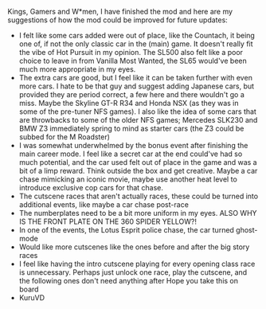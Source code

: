 Kings, Gamers and W*men, I have finished the mod and here are my suggestions of how the mod could be improved for future updates:
- I felt like some cars added were out of place, like the Countach, it being one of, if not the only classic car in the (main) game. It doesn't really fit the vibe of Hot Pursuit in my opinion. The SL500 also felt like a poor choice to leave in from Vanilla Most Wanted, the SL65 would've been much more appropriate in my eyes.
- The extra cars are good, but I feel like it can be taken further with even more cars. I hate to be that guy and suggest adding Japanese cars, but provided they are period correct, a few here and there wouldn't go a miss. Maybe the Skyline GT-R R34 and Honda NSX (as they was in some of the pre-tuner NFS games). I also like the idea of some cars that are throwbacks to some of the older NFS games; Mercedes SLK230 and BMW Z3 immediately spring to mind as starter cars (the Z3 could be subbed for the M Roadster)
- I was somewhat underwhelmed by the bonus event after finishing the main career mode. I feel like a secret car at the end could've had so much potential, and the car used felt out of place in the game and was a bit of a limp reward. Think outside the box and get creative. Maybe a car chase mimicking an iconic movie, maybe use another heat level to introduce exclusive cop cars for that chase.
- The cutscene races that aren't actually races, these could be turned into additional events, like maybe a car chase post-race
- The numberplates need to be a bit more uniform in my eyes. ALSO WHY IS THE FRONT PLATE ON THE 360 SPIDER YELLOW?!
- In one of the events, the Lotus Esprit police chase, the car turned ghost-mode
- Would like more cutscenes like the ones before and after the big story races
- I feel like having the intro cutscene playing for every opening class race is unnecessary. Perhaps just unlock one race, play the cutscene, and the following ones don't need anything after
Hope you take this on board
- KuruVD

